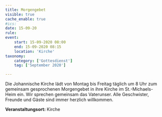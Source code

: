 ```yaml
---
title: Morgengebet
visible: true
cache_enable: true
#ics: 
date: 15-09-20
rule: 
event:
	start: 15-09-2020 08:00
	end: 15-09-2020 08:15
	location: 'Kirche'
taxonomy:
	category: ['Gottesdienst']
	tag: ['September 2020']

---
```

Die Johannische Kirche lädt von Montag bis Freitag täglich um 8 Uhr zum gemeinsam gesprochenen Morgengebet in ihre Kirche im St.-Michaels-Heim ein. Wir sprechen gemeinsam das Vaterunser. Alle Geschwister, Freunde und Gäste sind immer herzlich willkommen.



**Veranstaltungsort:** Kirche

